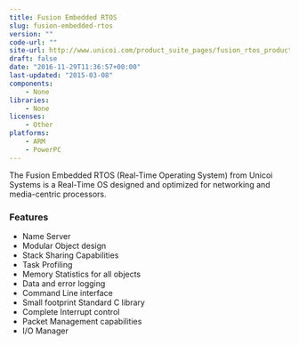 ```yaml
---
title: Fusion Embedded RTOS
slug: fusion-embedded-rtos
version: ""
code-url: ""
site-url: http://www.unicoi.com/product_suite_pages/fusion_rtos_product_suite.htm
draft: false
date: "2016-11-29T11:36:57+00:00"
last-updated: "2015-03-08"
components:
    - None
libraries:
    - None
licenses:
    - Other
platforms:
    - ARM
    - PowerPC
---
```

The Fusion Embedded RTOS (Real-Time Operating System) from Unicoi Systems is a Real-Time OS designed and optimized for networking and media-centric processors.

<!--more-->

### Features
- Name Server
- Modular Object design
- Stack Sharing Capabilities
- Task Profiling
- Memory Statistics for all objects
- Data and error logging
- Command Line interface
- Small footprint Standard C library
- Complete Interrupt control
- Packet Management capabilities
- I/O Manager


